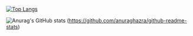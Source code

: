 [![Top Langs](https://github-readme-stats.vercel.app/api/top-langs/?username=satodai-67&layout=compact
)](https://github.com/anuraghazra/github-readme-stats)

![Anurag's GitHub stats](https://github-readme-stats.vercel.app/api?username=satodai-67)
(https://github.com/anuraghazra/github-readme-stats)

